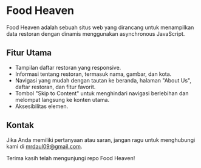 # Food Heaven

Food Heaven adalah sebuah situs web yang dirancang untuk menampilkan data restoran dengan dinamis menggunakan asynchronous JavaScript.

## Fitur Utama

- Tampilan daftar restoran yang responsive.
- Informasi tentang restoran, termasuk nama, gambar, dan kota.
- Navigasi yang mudah dengan tautan ke beranda, halaman "About Us", daftar restoran, dan fitur favorit.
- Tombol "Skip to Content" untuk menghindari navigasi berlebihan dan melompat langsung ke konten utama.
- Aksesibilitas elemen.

## Kontak

Jika Anda memiliki pertanyaan atau saran, jangan ragu untuk menghubungi kami di [mrdaul09@gmail.com](mailto:mrdaul09@gmail.com).

Terima kasih telah mengunjungi repo Food Heaven!

